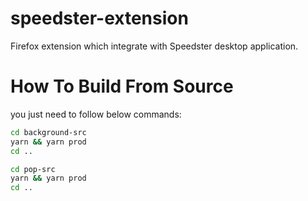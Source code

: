 # speedster-extension

Firefox extension which integrate with Speedster desktop application.

# How To Build From Source

you just need to follow below commands:

```bash
cd background-src
yarn && yarn prod
cd ..

cd pop-src
yarn && yarn prod
cd ..
```
